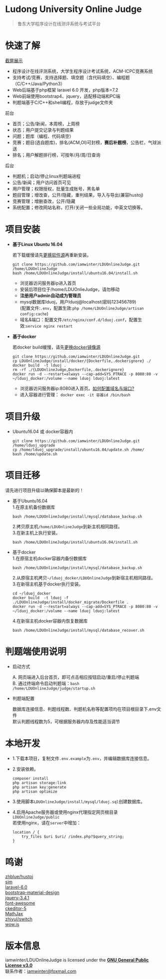 Ludong University Online Judge
===
  > 鲁东大学程序设计在线测评系统与考试平台


# 快速了解

  [截屏展示](https://blog.csdn.net/winter2121/article/details/105294224)
  
  - 程序设计在线评测系统，大学生程序设计考试系统，ACM-ICPC竞赛系统
  - 支持考试/竞赛，支持选择题、填空题（含代码填空）、编程题（C/C++/Java/Python3）
  - Web后端基于php框架 laravel 6.0 开发，php版本=7.2
  - Web前端使用bootstrap4、jquery，适配移动端和PC端
  - 判题端基于C/C++和shell编程，存放于judge文件夹
  
  前台
  
  + 首页；公告/新闻，本周榜，上周榜
  + 状态；用户提交记录与判题结果
  + 问题；题库（编程、代码填空）
  + 竞赛；题目(选自题库)，排名(ACM,OI)可封榜，**赛后补题榜**，公告栏，气球派送
  + 排名；用户解题排行榜，可按年/月/周/日查询
  
  后台

  + 判题机；启动/停止linux判题端进程
  + 公告/新闻；用户访问首页可见
  + 用户管理；权限授权，批量生成账号，黑名单
  + 题目管理；增改查，公开/隐藏，重判结果，导入与导出(兼容hustoj)
  + 竞赛管理；增删查改，公开/隐藏
  + 系统配置；修改网站名称，打开/关闭一些全局功能，中英文切换等。

# 项目安装

+ **基于Linux Ubuntu 16.04**
  
  若下载缓慢请先[更换软件源](https://blog.csdn.net/winter2121/article/details/103335319)再重新安装。
  ```shell script
  git clone https://github.com/iamwinter/LDUOnlineJudge.git /home/LDUOnlineJudge
  bash /home/LDUOnlineJudge/install/ubuntu16.04/install.sh
  ```
  - 浏览器访问服务器ip进入首页  
  - 安装后项目位于/home/LDUOnlieJudge，请勿移动  
  - **注册用户admin自动成为管理员**
  - mysql数据库lduoj，用户lduoj@localhost(密码123456789)  
    (配置文件:`.env`，配置生效:`php /home/LDUOnlineJudge/artisan config:cache`)  
  - 域名&端口：配置文件`/etc/nginx/conf.d/lduoj.conf`，配置生效:`service nginx restart`  


+ **基于docker**

  若docker build缓慢，请先[更换docker镜像源](https://blog.csdn.net/winter2121/article/details/107399812)
  ```shell script
  git clone https://github.com/iamwinter/LDUOnlineJudge.git
  cp LDUOnlineJudge/install/docker/{Dockerfile,.dockerignore} ./
  docker build  -t lduoj .
  rm -rf ./{LDUOnlineJudge,Dockerfile,.dockerignore}
  docker run -d --restart=always --cap-add=SYS_PTRACE -p 8080:80 -v ~/lduoj_docker:/volume --name lduoj lduoj:latest
  ```
  - 浏览器访问服务器ip:8080进入首页。[如何配置域名与端口?](https://blog.csdn.net/winter2121/article/details/107783085)  
  - 进入容器进行管理： `docker exec -it 容器id /bin/bash`  

# 项目升级

  - Ubuntu16.04 或 docker容器内

    ```shell script
    git clone https://github.com/iamwinter/LDUOnlineJudge.git /home/lduoj_upgrade
    cp /home/lduoj_upgrade/install/ubuntu16.04/update.sh /home/
    bash /home/update.sh
    ```

# 项目迁移

  请先进行项目升级以确保脚本是最新的！
  - 基于Ubuntu16.04  
    1.在原主机备份数据库
    ```shell script
    bash /home/LDUOnlineJudge/install/mysql/database_backup.sh
    ```
    2.拷贝原主机`/home/LDUOnlineJudge`到新主机相同路径。  
    3.在新主机上执行安装。
    ```shell script
    bash /home/LDUOnlineJudge/install/ubuntu16.04/install.sh
    ```
  - 基于docker  
    1.在原宿主机docker容器内备份数据库
    ```shell script
    bash /home/LDUOnlineJudge/install/mysql/database_backup.sh
    ```
    2.从原宿主机拷贝`~/lduoj_docker/LDUOnlineJudge`到新宿主机相同路径。    
    3.在新宿主机基于docker执行安装。  
    ```shell script
    cd ~/lduoj_docker
    docker build  -t lduoj -f ./LDUOnlineJudge/install/docker_migrate/Dockerfile .
    docker run -d --restart=always --cap-add=SYS_PTRACE -p 8080:80 -v ~/lduoj_docker:/volume --name lduoj lduoj:latest
    ```
    4.在新宿主机docker容器内恢复数据库
    ```shell script
    bash /home/LDUOnlineJudge/install/mysql/database_recover.sh
    ```

# 判题端使用说明

+ 启动方式
  
  A. 网页端进入后台首页，即可点击相应按钮启动/重启/停止判题端  
  B. 通过终端命令启动判题端：`bash /home/LDUOnlineJudge/judge/startup.sh`

+ 判题端配置
  
  数据库连接信息、判题线程数、判题机名称等配置项均在项目根目录下.env文件  
  默认判题线程数为5，可根据服务器内存及性能适当调节

# 本地开发

+ 1.下载本项目，复制文件`.env.example`为`.env`，并编辑数据库连接信息。  
+ 2.安装依赖。  
  ```shell script
  composer install
  php artisan storage:link
  php artisan key:generate
  php artisan optimize
  ```
+ 3.使用脚本`LDUOnlineJudge/install/mysql/lduoj.sql`创建数据库。  

+ 4.启用Apache服务器或使用nginx代理指定网页根目录`LDUOnlineJudge/public`  
  若使用nginx，请在`server`中增加：
  ```shell script
  location / {
      try_files $uri $uri/ /index.php?$query_string;
  }
  ```

# 鸣谢

  [zhblue/hustoj](https://github.com/zhblue/hustoj)  
  [sim](https://dickgrune.com/Programs/similarity_tester/)  
  [laravel-6.0](https://laravel.com/)  
  [bootstrap-material-design](https://fezvrasta.github.io/bootstrap-material-design/)  
  [jquery-3.4.1](https://jquery.com/)  
  [font-awesome](http://www.fontawesome.com.cn/)  
  [ckeditor-5](https://ckeditor.com/ckeditor-5/)  
  [MathJax](https://www.mathjax.org/)  
  [zhiyul/switch](https://github.com/notiflix/Notiflix)  
  [wow.js](https://www.delac.io/wow/)

# 版本信息
 
  iamwinter/LDUOnlineJudge is licensed under the 
  **[GNU General Public License v3.0](https://github.com/iamwinter/LDUOnlineJudge/blob/master/LICENSE)**  
  联系作者：iamwinter@foxmail.com  
